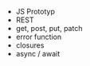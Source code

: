 -   JS Prototyp
-   REST
-   get, post, put, patch
-   error function
-   closures
-   async / await
